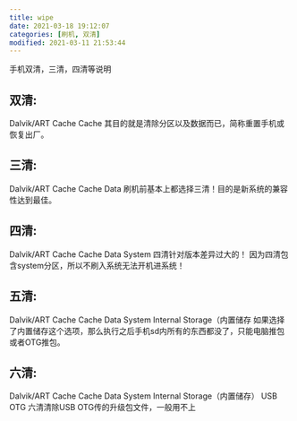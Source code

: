 ```yaml
---
title: wipe
date: 2021-03-18 19:12:07
categories: [刷机, 双清]
modified: 2021-03-11 21:53:44
---
```


手机双清，三清，四清等说明

<!-- more-->

## 双清:
Dalvik/ART Cache
Cache
其目的就是清除分区以及数据而已，简称重置手机或恢复出厂。

## 三清:
Dalvik/ART Cache
Cache
Data
刷机前基本上都选择三清！目的是新系统的兼容性达到最佳。

## 四清:
Dalvik/ART Cache
Cache
Data
System
四清针对版本差异过大的！
因为四清包含system分区，所以不刷入系统无法开机进系统！

## 五清:
Dalvik/ART Cache
Cache
Data
System
Internal Storage（内置储存
如果选择了内置储存这个选项，那么执行之后手机sd内所有的东西都没了，只能电脑推包或者OTG推包。

## 六清:
Dalvik/ART Cache
Cache
Data
System
Internal Storage（内置储存）
USB OTG
六清清除USB OTG传的升级包文件，一般用不上

